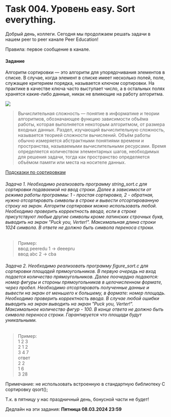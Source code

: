 # Task 004. Уровень easy. Sort everything.

Добрый день, коллеги. Сегодня мы продолжаем решать задачи в нашем peer to peer канале Peer Education!

Правила: первое сообщение в канале.

#### Задание
Алгоритм сортировки — это алгоритм для упорядочивания элементов в списке. В случае, когда элемент в списке имеет несколько полей, поле, служащее критерием порядка, называется ключом сортировки. На практике в качестве ключа часто выступает число, а в остальных полях хранятся какие-либо данные, никак не влияющие на работу алгоритма.

<image src="images/sort.gif">

> Вычислительная сложность — понятие в информатике и теории алгоритмов, обозначающее функцию зависимости объёма работы, которая выполняется некоторым алгоритмом, от размера входных данных. Раздел, изучающий вычислительную сложность, называется теорией сложности вычислений. Объём работы обычно измеряется абстрактными понятиями времени и пространства, называемыми вычислительными ресурсами. Время определяется количеством элементарных шагов, необходимых для решения задачи, тогда как пространство определяется объёмом памяти или места на носителе данных. 

[Подсказки по сортировкам](https://education.yandex.ru/journal/osnovnye-vidy-sortirovok-i-primery-ikh-realizatsii)

###### Задача 1. Необходимо реализовать программу string_sort.c для сортировки подаваемой на ввод строки. Далее в зависимости от режима работы программы: 1 - простая сортировка, 2 - обратная, нужно отсортировать символы в строке и вывести отсортированную строку на экран. Алгоритм сортировки можно использовать любой. Необходимо проверить корректность ввода, если в строке присутствуют любые другие символы кроме латинских строчных букв, выводить на экран "Puck you, Verter!". Максимальная длина строки 1024 символа. В ответе не должно быть символа переноса строки.

> Пример: \
> ввод peeredu 1 -> deeepru \
> ввод abc 2 -> cba

###### Задача 2. Необходимо реализовать программу figure_sort.c для сортировки площадей прямоугольников. В первую очередь на вход подается количество прямоугольников. Далее поочердно подаются: номер фигуры и стороны прямоугольников в целочисленном формате, через пробел. Необходимо отсортировать полученные данные и вывести на экран от меньшего к большему, в формате: номер площадь. Необходимо проверить корректность ввода. В случае любой ошибки выводить на экран выводить на экран "Puck you, Verter!". Максимальное количество фигур - 100. В конце ответа не должно быть символа переноса строки. Гарантируется что площади будут уникальными.

> Пример: \
> 1 2 3 \
> 2 1 2 \
3 4 7 \
ответ \
2 2 \
1 6 \
3 28

Примечание: не использовать встроенную в стандартную библиотеку C сортировку qsort();

Т.к. в пятницу у нас праздничный день, бонусной части не будет!

Дедлайн на эти задания: **Пятница 08.03.2024 23:59**
